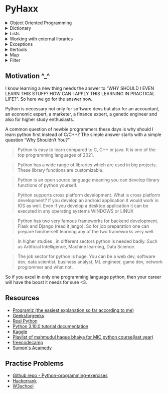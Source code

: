 # PyHaxx

<details>
<summary>Object Oriented Programming</summary>
<h3> Object: </h3>
<pre>
An object is simply a collection of data (variables) and methods (functions) that act on those data.
A parrot is an object, as it has the following properties: name, age, color as attributes and singing, dancing as behavior.
An object is also called an instance of a class and the process of creating this object is called instantiation.
The concept of OOP in Python focuses on creating reusable code. This concept is also known as DRY (Don't Repeat Yourself).
</pre>
<h3>Class:</h3>
<pre>
A class is a blueprint for the object.
We can think of class as a sketch of a parrot with labels. 
It contains all the details about the name, colors, size etc. Based on these descriptions, we can study about the parrot. 
Here, a parrot is an object. From class, we construct instances. 
An instance is a specific object created from a particular class.
When class is defined, only the description for the object is defined. Therefore, no memory or storage is allocated.
</pre>
<h3>Methods:</h3>
<pre>
Methods are functions defined inside the body of a class. They are used to define the behaviors of an object.
</pre>
<h3>Inheritance:</h3>
<pre>
Inheritance is a way of creating a new class for using details of an existing class without modifying it. 
The newly formed class is a derived class (or child class). Similarly, the existing class is a base class (or parent class).
<br>
  class BaseClass:
  Body of base class
  class DerivedClass(BaseClass):
  Body of derived class
  
</pre>
  <h3>Method Overriding</h3>
  <pre>
  Generally when overriding a base method by a derived method, we tend to extend the definition of base method rather than replacing it.
  </pre>
  
  <h3>Multiple Inheritance</h3>
  <pre>
  A class can be derived from more than one base class in Python, similar to C++. This is called multiple inheritance.
  In multiple inheritance, the features of all the base classes are inherited into the derived class. 
  <br>
    class Base1:
      pass
    class Base2:
      pass
    class MultiDerived(Base1, Base2):
      pass
<!--     ![Capture](https://user-images.githubusercontent.com/59027621/149613631-b3f75f37-61bb-4c7a-b738-2af5d5c3061a.JPG) -->
  </pre>
  <h3>Multilevel Inheritance</h3>
  <pre>
  We can also inherit from a derived class. This is called multilevel inheritance. It can be of any depth in Python.
In multilevel inheritance, features of the base class and the derived class are inherited into the new derived class.
  <br>
  class Base:
    pass
  class Derived1(Base):
    pass
  class Derived2(Derived1):
    pass
  </pre>
  
<h3>Encapsulation</h3>
<pre>
Using OOP in Python, we can restrict access to methods and variables. This prevents data from direct modification which is called encapsulation. In Python, we denote private attributes using underscore as the prefix i.e single _ or double __.
</pre>
  <h3>Polymorphism</h3>
  <pre>
  Polymorphism allows the same interface for different objects.
  Suppose, we need to color a shape, there are multiple shape options (rectangle, square, circle). However we could use the same method to color any shape. This concept is called Polymorphism.
  </pre>
    
</details>
<details>
  <summary>Dictionary</summary>
</details>
<details>
  <summary>Lists</summary>
</details>
<details>
  <summary>Working with external libraries</summary>
</details>
<details>
  <summary>Exceptions</summary>
</details>
<details>
  <summary>Itertools</summary>
</details>
<details>
  <summary>Map</summary>
  <h3>map() Parameter</h3>
    <pre>
The map() function takes two parameters:
function - a function that perform some action to each element of an iterable
iterable - an iterable like sets, lists, tuples, etc
You can pass more than one iterable to the map() function.
    </pre>
  <h3>Map Return Value</h3>
  <pre>
  The map() function returns an object of map class. The returned value can be passed to functions like
  list() - to convert to list
  set() - to convert to a set, and so on.
  </pre>
</details>
<details>
  <summary>Filter</summary>
</details>


## Motivation ^_^

I know learning a new thing needs the answer to “WHY SHOULD I EVEN LEARN THIS STUFF? HOW CAN I APPLY THIS LEARNING IN PRACTICAL LIFE?”. So here we go for the answer now..

Python is necessary not only for software devs but also for an accountant, an economic expert, a marketer, a finance expert, a genetic engineer and also for higher study enthusiasts.

A common question of newbie programmers these days is  why should I learn python first instead of C/C++?
The simple answer starts with a simple question “Why Shouldn’t You?”  

> Python is easy to learn compared to C, C++ or java. It is one of the top programming languages of 2021.

> Python has a wide range of libraries which are used in big projects. These library functions are customizable.

> Python is an open source language meaning you can develop library functions of python yourself.

> Python supports cross platform development. What is cross platform development? If you develop an android application it would work in IOS as well. Even if you develop a desktop application it can be executed in any operating systems WINDOWS or LINUX

> Python has two very famous frameworks for backend development. Flask and Django (read it jango). So for job preparation one can prepare him/herself learning any of the two frameworks very well. 

> In higher studies , in different sectors python is needed badly. Such as Artificial Intelligence, Machine learning, Data Science.

> The job sector for python is huge. You can be a web dev, software dev, data scientist, business analyst, ML engineer, game dev, network programmer and what not. 

So if you excel in only one programming language python, then your career will have the boost it needs for sure <3.

## Resources

- [Programiz (the easiest explanation so far according to me)](https://www.programiz.com/python-programming)
- [Geeksforgeeks](https://www.geeksforgeeks.org/python-programming-language/?ref=shm)
- [Real Python](https://realpython.com/start-here/)
- [Python 3.10.0 tutorial documentation](https://docs.python.org/3.10/tutorial/index.html)
- [Kaggle](https://www.kaggle.com/learn)
- [Playlist of mahmudul haque bhaiya for MIC python course(last year)](https://www.youtube.com/watch?v=_8I1ZeHgZmQ&list=PLuNlCVN6bOLOaZWFM2MMfauagHqNXgDzs)
- [freecodecamp](https://www.youtube.com/watch?v=rfscVS0vtbw)
- [Sumon's Acamedy](https://www.youtube.com/watch?v=GGO_h-P2TPk)

## Practise Problems

- [Github repo - Python-programming-exercises](https://github.com/zhiwehu/Python-programming-exercises/blob/master/100%2B%20Python%20challenging%20programming%20exercises%20for%20Python%203.md)
- [Hackerrank](https://www.hackerrank.com/domains/python)
- [W3school](https://www.w3schools.com/python/default.asp)
